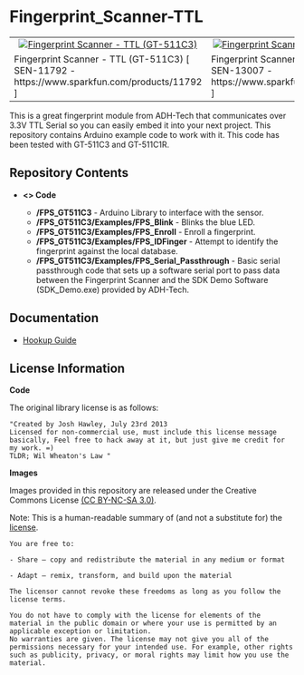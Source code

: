 Fingerprint_Scanner-TTL
=======================

<table class="table table-hover table-striped table-bordered">
<tr><td><a href="https://www.sparkfun.com/products/11792"><div align="center"><img src="https://cdn.sparkfun.com//assets/parts/8/0/7/3/11792-04a.jpg" title="Fingerprint Scanner - TTL (GT-511C3)
"></div></a></td>
<td><a href="https://www.sparkfun.com/products/13007"><div align="center"><img src="https://cdn.sparkfun.com//assets/parts/9/9/7/2/13007-02.jpg" title="Fingerprint Scanner - TTL (GT-511C1R)"></div></a></td>
<tr><td>Fingerprint Scanner - TTL (GT-511C3) [ SEN-11792 - https://www.sparkfun.com/products/11792 ]</td><td>
Fingerprint Scanner - TTL (GT-511C1R)[ SEN-13007 - https://www.sparkfun.com/products/13007 ]</td></tr>
</table>

This is a great fingerprint module from ADH-Tech that communicates over 3.3V TTL Serial so you can easily embed it into your next project. This repository contains Arduino example code to work with it. This code has been tested with GT-511C3 and GT-511C1R.

Repository Contents
-------------------

* **<> Code**

	- **/FPS_GT511C3** - Arduino Library to interface with the sensor.
	- **/FPS_GT511C3/Examples/FPS_Blink** - Blinks the blue LED.
	- **/FPS_GT511C3/Examples/FPS_Enroll** - Enroll a fingerprint.
	- **/FPS_GT511C3/Examples/FPS_IDFinger** - Attempt to identify the fingerprint against the local database.
	- **/FPS_GT511C3/Examples/FPS_Serial_Passthrough** - Basic serial passthrough code that sets up a software serial port to pass data between the Fingerprint Scanner and the SDK Demo Software (SDK_Demo.exe) provided by ADH-Tech.

Documentation
-------------------

 - [Hookup Guide](https://learn.sparkfun.com/tutorials/fingerprint-scanner-hookup-guide)
	
License Information
-------------------

**Code**

The original library license is as follows:

	"Created by Josh Hawley, July 23rd 2013
	Licensed for non-commercial use, must include this license message
	basically, Feel free to hack away at it, but just give me credit for my work. =)
	TLDR; Wil Wheaton's Law "

**Images**

Images provided in this repository are released under the Creative Commons License [(CC BY-NC-SA 3.0)](https://creativecommons.org/licenses/by-nc-sa/3.0/).

Note: This is a human-readable summary of (and not a substitute for) the [license](https://creativecommons.org/licenses/by-nc-sa/3.0/legalcode).

    You are free to:
    
    - Share — copy and redistribute the material in any medium or format
    
    - Adapt — remix, transform, and build upon the material
    
    The licensor cannot revoke these freedoms as long as you follow the license terms.
    
    You do not have to comply with the license for elements of the material in the public domain or where your use is permitted by an applicable exception or limitation.
    No warranties are given. The license may not give you all of the permissions necessary for your intended use. For example, other rights such as publicity, privacy, or moral rights may limit how you use the material.

